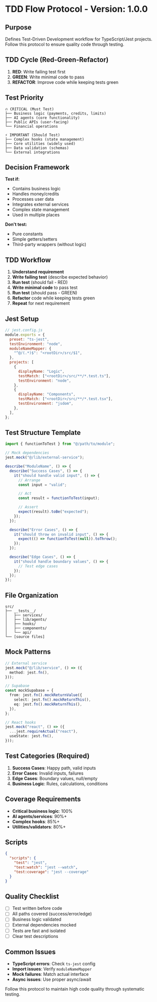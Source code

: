 # TDD Flow Protocol - Version: 1.0.0

## Purpose

Defines Test-Driven Development workflow for TypeScript/Jest projects. Follow this protocol to ensure quality code through testing.

## TDD Cycle (Red-Green-Refactor)

1. **RED**: Write failing test first
2. **GREEN**: Write minimal code to pass
3. **REFACTOR**: Improve code while keeping tests green

## Test Priority

```
🔥 CRITICAL (Must Test)
├── Business logic (payments, credits, limits)
├── AI agents (core functionality)
├── Public APIs (user-facing)
└── Financial operations

⚡ IMPORTANT (Should Test)
├── Complex hooks (state management)
├── Core utilities (widely used)
├── Data validation (schemas)
└── External integrations
```

## Decision Framework

**Test if:**

- Contains business logic
- Handles money/credits
- Processes user data
- Integrates external services
- Complex state management
- Used in multiple places

**Don't test:**

- Pure constants
- Simple getters/setters
- Third-party wrappers (without logic)

## TDD Workflow

1. **Understand requirement**
2. **Write failing test** (describe expected behavior)
3. **Run test** (should fail - RED)
4. **Write minimal code** to pass test
5. **Run test** (should pass - GREEN)
6. **Refactor** code while keeping tests green
7. **Repeat** for next requirement

## Jest Setup

```javascript
// jest.config.js
module.exports = {
  preset: "ts-jest",
  testEnvironment: "node",
  moduleNameMapper: {
    "^@/(.*)$": "<rootDir>/src/$1",
  },
  projects: [
    {
      displayName: "Logic",
      testMatch: ["<rootDir>/src/**/*.test.ts"],
      testEnvironment: "node",
    },
    {
      displayName: "Components",
      testMatch: ["<rootDir>/src/**/*.test.tsx"],
      testEnvironment: "jsdom",
    },
  ],
};
```

## Test Structure Template

```typescript
import { functionToTest } from "@/path/to/module";

// Mock dependencies
jest.mock("@/lib/external-service");

describe("ModuleName", () => {
  describe("Success Cases", () => {
    it("should handle valid input", () => {
      // Arrange
      const input = "valid";

      // Act
      const result = functionToTest(input);

      // Assert
      expect(result).toBe("expected");
    });
  });

  describe("Error Cases", () => {
    it("should throw on invalid input", () => {
      expect(() => functionToTest(null)).toThrow();
    });
  });

  describe("Edge Cases", () => {
    it("should handle boundary values", () => {
      // Test edge cases
    });
  });
});
```

## File Organization

```
src/
├── __tests__/
│   ├── services/
│   ├── lib/agents/
│   ├── hooks/
│   ├── components/
│   └── api/
└── [source files]
```

## Mock Patterns

```typescript
// External service
jest.mock("@/lib/service", () => ({
  method: jest.fn(),
}));

// Supabase
const mockSupabase = {
  from: jest.fn().mockReturnValue({
    select: jest.fn().mockReturnThis(),
    eq: jest.fn().mockReturnThis(),
  }),
};

// React hooks
jest.mock("react", () => ({
  ...jest.requireActual("react"),
  useState: jest.fn(),
}));
```

## Test Categories (Required)

1. **Success Cases**: Happy path, valid inputs
2. **Error Cases**: Invalid inputs, failures
3. **Edge Cases**: Boundary values, null/empty
4. **Business Logic**: Rules, calculations, conditions

## Coverage Requirements

- **Critical business logic**: 100%
- **AI agents/services**: 90%+
- **Complex hooks**: 85%+
- **Utilities/validators**: 80%+

## Scripts

```json
{
  "scripts": {
    "test": "jest",
    "test:watch": "jest --watch",
    "test:coverage": "jest --coverage"
  }
}
```

## Quality Checklist

- [ ] Test written before code
- [ ] All paths covered (success/error/edge)
- [ ] Business logic validated
- [ ] External dependencies mocked
- [ ] Tests are fast and isolated
- [ ] Clear test descriptions

## Common Issues

- **TypeScript errors**: Check `ts-jest` config
- **Import issues**: Verify `moduleNameMapper`
- **Mock failures**: Match actual interface
- **Async issues**: Use proper async/await

Follow this protocol to maintain high code quality through systematic testing.
